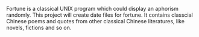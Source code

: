 Fortune is a classical UNIX program which could display an aphorism randomly. This project will create date files for fortune. It contains classcial Chinese poems and quotes from other classical Chinese literatures, like novels, fictions and so on.